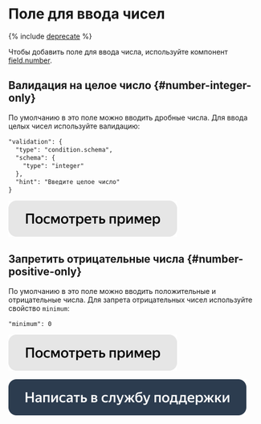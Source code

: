 # Поле для ввода чисел

{% include [deprecate](../../_includes/deprecate.md) %}

Чтобы добавить поле для ввода числа, используйте компонент [field.number](../reference/field.number.md).

## Валидация на целое число {#number-integer-only}

По умолчанию в это поле можно вводить дробные числа. Для ввода целых чисел используйте валидацию:

```
"validation": {
  "type": "condition.schema",
  "schema": {
    "type": "integer"
  },
  "hint": "Введите целое число"
}
```

[![](../_images/buttons/view-example.svg)](https://ya.cc/t/szui98Mc3tvrjL)

## Запретить отрицательные числа {#number-positive-only}

По умолчанию в это поле можно вводить положительные и отрицательные числа. Для запрета отрицательных чисел используйте свойство `minimum`:

```
"minimum": 0
```

[![](../_images/buttons/view-example.svg)](https://ya.cc/t/DZ8TpX8S3tvruz)

[![](../_images/buttons/contact-support.svg)](../concepts/support.md)